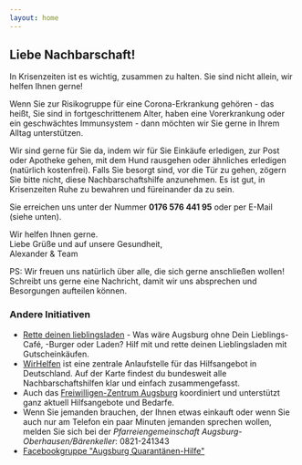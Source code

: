 ```yaml
---
layout: home
---
```


## Liebe Nachbarschaft!

In Krisenzeiten ist es wichtig, zusammen zu halten. Sie sind nicht allein, wir helfen Ihnen gerne!

Wenn Sie zur Risikogruppe für eine Corona-Erkrankung gehören - das heißt, Sie sind in fortgeschrittenem Alter, haben eine Vorerkrankung oder ein geschwächtes Immunsystem - dann möchten wir Sie gerne in Ihrem Alltag unterstützen.

Wir sind gerne für Sie da, indem wir für Sie Einkäufe erledigen, zur Post oder Apotheke gehen, mit dem Hund rausgehen oder ähnliches erledigen (natürlich kostenfrei). Falls Sie besorgt sind, vor die Tür zu gehen, zögern Sie bitte nicht, diese Nachbarschaftshilfe anzunehmen. Es ist gut, in Krisenzeiten Ruhe zu bewahren und füreinander da zu sein.

Sie erreichen uns unter der Nummer **0176 576 441 95** oder per E-Mail (siehe unten).

Wir helfen Ihnen gerne.  
Liebe Grüße und auf unsere Gesundheit,  
Alexander & Team

PS: Wir freuen uns natürlich über alle, die sich gerne anschließen wollen! Schreibt uns gerne eine Nachricht, damit wir uns absprechen und Besorgungen aufteilen können.

### Andere Initiativen
- [Rette deinen lieblingsladen](https://www.rette-deinen-lieblingsladen.de/) - Was wäre Augsburg ohne Dein Lieblings-Café, -Burger oder Laden? Hilf mit und rette deinen Lieblingsladen mit Gutscheinkäufen.
- [WirHelfen](https://wirhelfen.eu/) ist eine zentrale Anlaufstelle für das Hilfsangebot in Deutschland. Auf der Karte findest du bundesweit alle Nachbarschaftshilfen klar und einfach zusammengefasst.
- Auch das [Freiwilligen-Zentrum Augsburg](https://www.freiwilligen-zentrum-augsburg.de/) koordiniert und unterstützt ganz aktuell Hilfsangebote und Bedarfe.
- Wenn Sie jemanden brauchen, der Ihnen etwas einkauft oder wenn Sie auch nur am Telefon ein paar Minuten jemanden sprechen wollen,  melden Sie sich bei der *Pfarreiengemeinschaft Augsburg-Oberhausen/Bärenkeller*:  0821-241343
- [Facebookgruppe "Augsburg Quarantänen-Hilfe"](https://www.facebook.com/groups/205611197322088/)
